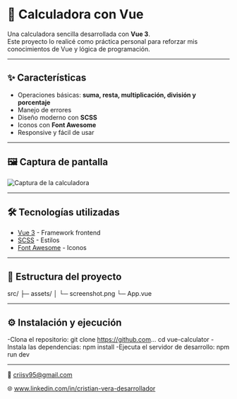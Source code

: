 # 📱 Calculadora con Vue

Una calculadora sencilla desarrollada con **Vue 3**.  
Este proyecto lo realicé como práctica personal para reforzar mis conocimientos de Vue y lógica de programación.

---

## ✨ Características
- Operaciones básicas: **suma, resta, multiplicación, división y porcentaje**  
- Manejo de errores 
- Diseño moderno con **SCSS**  
- Iconos con **Font Awesome**  
- Responsive y fácil de usar

---

## 🖼️ Captura de pantalla
![Captura de la calculadora](./src/assets/screenshot.png)




---

## 🛠️ Tecnologías utilizadas
- [Vue 3](https://vuejs.org/) - Framework frontend
- [SCSS](https://sass-lang.com/) - Estilos
- [Font Awesome](https://fontawesome.com/) - Iconos

---

## 📂 Estructura del proyecto
src/
├─ assets/
│ └─ screenshot.png
└─ App.vue

---

## ⚙️ Instalación y ejecución

-Clona el repositorio:
  git clone https://github.com...
  cd vue-calculator
-Instala las dependencias:
  npm install
-Ejecuta el servidor de desarrollo:
  npm run dev

---

📧 criisv95@gmail.com

🌐 www.linkedin.com/in/cristian-vera-desarrollador
